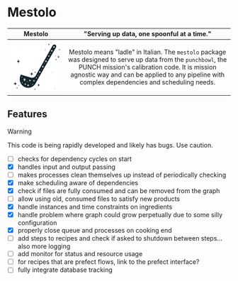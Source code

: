 # Mestolo

|          Mestolo           |                                                                                                           "Serving up data, one spoonful at a time."                                                                                                            |
|:--------------------------:|:---------------------------------------------------------------------------------------------------------------------------------------------------------------------------------------------------------------------------------------------------------------:|
| ![mestolo logo](logo.png)  | Mestolo means "ladle" in Italian. The `mestolo` package was designed to serve up data from the `punchbowl`, the PUNCH mission's calibration code. It is mission agnostic way and can be applied to any pipeline with complex dependencies and scheduling needs. |

## Features

> [!WARNING]
> This code is being rapidly developed and likely has bugs. Use caution.

- [ ] checks for dependency cycles on start
- [x] handles input and output passing
- [ ] makes processes clean themselves up instead of periodically checking
- [x] make scheduling aware of dependencies
- [x] check if files are fully consumed and can be removed from the graph
- [ ] allow using old, consumed files to satisfy new products
- [x] handle instances and time constraints on ingredients
- [x] handle problem where graph could grow perpetually due to some silly configuration
- [x] properly close queue and processes on cooking end
- [ ] add steps to recipes and check if asked to shutdown between steps... also more logging
- [ ] add monitor for status and resource usage
- [ ] for recipes that are prefect flows, link to the prefect interface?
- [ ] fully integrate database tracking
